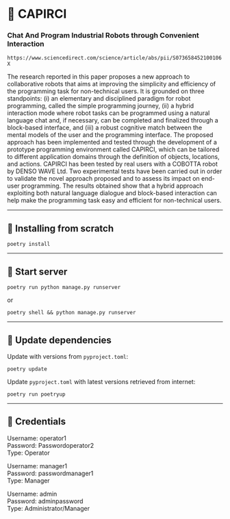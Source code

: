# :robot: CAPIRCI

### Chat And Program Industrial Robots through Convenient Interaction

`https://www.sciencedirect.com/science/article/abs/pii/S073658452100106X`

The research reported in this paper proposes a new approach to collaborative robots that aims at improving the simplicity and efficiency of the programming task for non-technical users. It is grounded on three standpoints: (i) an elementary and disciplined paradigm for robot programming, called the simple programming journey, (ii) a hybrid interaction mode where robot tasks can be programmed using a natural language chat and, if necessary, can be completed and finalized through a block-based interface, and (iii) a robust cognitive match between the mental models of the user and the programming interface. The proposed approach has been implemented and tested through the development of a prototype programming environment called CAPIRCI, which can be tailored to different application domains through the definition of objects, locations, and actions. CAPIRCI has been tested by real users with a COBOTTA robot by DENSO WAVE Ltd. Two experimental tests have been carried out in order to validate the novel approach proposed and to assess its impact on end-user programming. The results obtained show that a hybrid approach exploiting both natural language dialogue and block-based interaction can help make the programming task easy and efficient for non-technical users.

---

## :star2: Installing from scratch

`poetry install`  

---

## :wrench: Start server

`poetry run python manage.py runserver`  

or  

`poetry shell && python manage.py runserver`

---


## :arrows_counterclockwise: Update dependencies

Update with versions from `pyproject.toml`: 

`poetry update`



Update `pyproject.toml` with latest versions retrieved from internet:

`poetry run poetryup`

---

## :key: Credentials

Username: operator1  
Password: Passwordoperator2  
Type: Operator  

Username: manager1  
Password: passwordmanager1  
Type: Manager  

Username: admin  
Password: adminpassword  
Type: Administrator/Manager  
